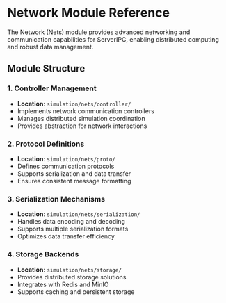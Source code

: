 # Network Module Reference

The Network (Nets) module provides advanced networking and communication capabilities for ServerIPC, enabling distributed computing and robust data management.

## Module Structure

### 1. Controller Management
- **Location**: `simulation/nets/controller/`
- Implements network communication controllers
- Manages distributed simulation coordination
- Provides abstraction for network interactions

### 2. Protocol Definitions
- **Location**: `simulation/nets/proto/`
- Defines communication protocols
- Supports serialization and data transfer
- Ensures consistent message formatting

### 3. Serialization Mechanisms
- **Location**: `simulation/nets/serialization/`
- Handles data encoding and decoding
- Supports multiple serialization formats
- Optimizes data transfer efficiency

### 4. Storage Backends
- **Location**: `simulation/nets/storage/`
- Provides distributed storage solutions
- Integrates with Redis and MinIO
- Supports caching and persistent storage
